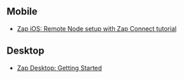 ## Mobile
- [Zap iOS: Remote Node setup with Zap Connect tutorial](https://github.com/LN-Zap/zap-tutorials/blob/master/iOS-remote-node-setup.md)

## Desktop
- [Zap Desktop: Getting Started](https://github.com/LN-Zap/zap-tutorials/blob/master/zap-desktop-getting-started.md)
